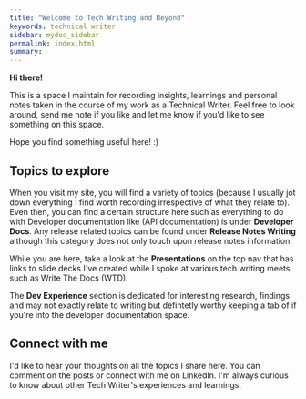 ```yaml
---
title: "Welcome to Tech Writing and Beyond"
keywords: technical writer
sidebar: mydoc_sidebar
permalink: index.html
summary: 
---
```



**Hi there!** 

This is a space I maintain for recording insights, learnings and personal notes taken in the course of my work as a Technical Writer. Feel free to look around, send me note if you like and let me know if you'd like to see something on this space.

Hope you find something useful here! :) 

## Topics to explore

When you visit my site, you will find a variety of topics (because I usually jot down everything I find worth recording irrespective of what they relate to). Even then, you can find a certain structure here such as everything to do with Developer documentation like (API documentation) is under **Developer Docs**. Any release related topics can be found under **Release Notes Writing** although this category does not only touch upon release notes information. 

While you are here, take a look at the **Presentations** on the top nav that has links to slide decks I've created while I spoke at various tech writing meets such as Write The Docs (WTD).

The **Dev Experience** section is dedicated for interesting research, findings and may not exactly relate to writing but defintetly worthy keeping a tab of if you're into the developer documentation space.

## Connect with me

I'd like to hear your thoughts on all the topics I share here. You can comment on the posts or connect with me on LinkedIn. I'm always curious to know about other Tech Writer's experiences and learnings. 



